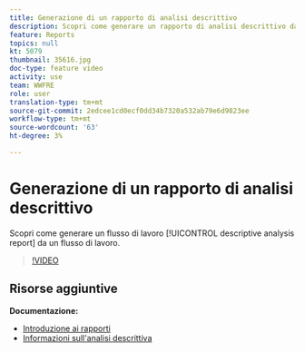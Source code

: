 ```yaml
---
title: Generazione di un rapporto di analisi descrittivo
description: Scopri come generare un rapporto di analisi descrittivo da un flusso di lavoro in Adobe Campaign Classic.
feature: Reports
topics: null
kt: 5079
thumbnail: 35616.jpg
doc-type: feature video
activity: use
team: WWFRE
role: user
translation-type: tm+mt
source-git-commit: 2edcee1cd0ecf0dd34b7320a532ab79e6d9823ee
workflow-type: tm+mt
source-wordcount: '63'
ht-degree: 3%

---
```



# Generazione di un rapporto di analisi descrittivo

Scopri come generare un flusso di lavoro [!UICONTROL descriptive analysis report] da un flusso di lavoro.

>[!VIDEO](https://video.tv.adobe.com/v/35616?quality=12)

## Risorse aggiuntive

**Documentazione:**

* [Introduzione ai rapporti](https://docs.adobe.com/content/help/en/campaign-classic/using/reporting/reporting-in-adobe-campaign/about-adobe-campaign-reporting-tools.html)
* [Informazioni sull&#39;analisi descrittiva](https://docs.adobe.com/content/help/en/campaign-classic/using/reporting/analyzing-populations/about-descriptive-analysis.html)
